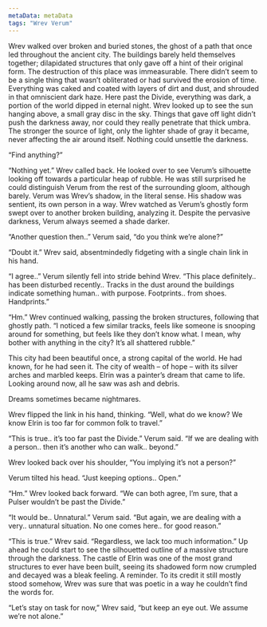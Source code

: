 ```yaml
---
metaData: metaData
tags: "Wrev Verum"
---
```


Wrev walked over broken and buried stones, the ghost of a path that once led throughout the ancient city. The buildings barely held themselves together; dilapidated structures that only gave off a hint of their original form. The destruction of this place was immeasurable. There didn’t seem to be a single thing that wasn’t obliterated or had survived the erosion of time. Everything was caked and coated with layers of dirt and dust, and shrouded in that omniscient dark haze. Here past the Divide, everything was dark, a portion of the world dipped in eternal night. Wrev looked up to see the sun hanging above, a small gray disc in the sky. Things that gave off light didn’t push the darkness away, nor could they really penetrate that thick umbra. The stronger the source of light, only the lighter shade of gray it became, never affecting the air around itself. Nothing could unsettle the darkness. 

“Find anything?”

“Nothing yet.” Wrev called back. He looked over to see Verum’s silhouette looking off towards a particular heap of rubble. He was still surprised he could distinguish Verum from the rest of the surrounding gloom, although barely. Verum was Wrev’s shadow, in the literal sense. His shadow was sentient, its own person in a way. Wrev watched as Verum’s ghostly form swept over to another broken building, analyzing it. Despite the pervasive darkness, Verum always seemed a shade darker. 

“Another question then..” Verum said, “do you think we’re alone?”

“Doubt it.” Wrev said, absentmindedly fidgeting with a single chain link in his hand. 

“I agree..” Verum silently fell into stride behind Wrev. “This place definitely.. has been disturbed recently.. Tracks in the dust around the buildings indicate something human.. with purpose. Footprints.. from shoes. Handprints.”

“Hm.” Wrev continued walking, passing the broken structures, following that ghostly path. “I noticed a few similar tracks, feels like someone is snooping around for something, but feels like they don’t know what. I mean, why bother with anything in the city? It’s all shattered rubble.”

This city had been beautiful once, a strong capital of the world. He had known, for he had seen it. The city of wealth – of hope – with its silver arches and marbled keeps. Elrin was a painter’s dream that came to life. Looking around now, all he saw was ash and debris. 

Dreams sometimes became nightmares. 

Wrev flipped the link in his hand, thinking. “Well, what do we know? We know Elrin is too far for common folk to travel.”

“This is true.. it’s too far past the Divide.” Verum said. “If we are dealing with a person.. then it’s another who can walk.. beyond.”

Wrev looked back over his shoulder, “You implying it’s not a person?”

Verum tilted his head. “Just keeping options.. Open.” 

“Hm.” Wrev looked back forward. “We can both agree, I’m sure, that a Pulser wouldn’t be past the Divide.”

“It would be.. Unnatural.” Verum said. “But again, we are dealing with a very.. unnatural situation. No one comes here.. for good reason.”

“This is true.” Wrev said. “Regardless, we lack too much information.” Up ahead he could start to see the silhouetted outline of a massive structure through the darkness. The castle of Elrin was one of the most grand structures to ever have been built, seeing its shadowed form now crumpled and decayed was a bleak feeling. A reminder. To its credit it still mostly stood somehow, Wrev was sure that was poetic in a way he couldn’t find the words for. 

“Let’s stay on task for now,” Wrev said, “but keep an eye out. We assume we’re not alone.”